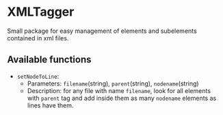 # XMLTagger

Small package for easy management of elements and subelements contained in xml files.

## Available functions
- `setNodeToLine`:
    - Parameters: `filename`(string), `parent`(string), `nodename`(string)
    - Description: for any file with name `filename`, look for all elements with `parent` tag and add inside them as many `nodename` elements as lines have them.